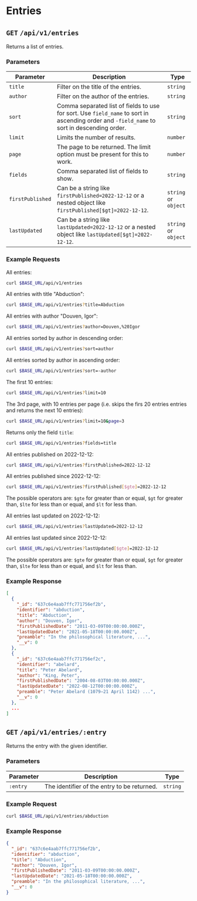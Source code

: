 # Entries

## `GET` `/api/v1/entries`

Returns a list of entries.

### Parameters

| Parameter | Description                         | Type     |
| ---       | ---                                 | ---      |
| `title`   | Filter on the title of the entries. | `string` |
| `author`  | Filter on the author of the entries. | `string` |
| `sort`    | Comma separated list of fields to use for sort. Use `field_name` to sort in ascending order and `-field_name` to sort in descending order.  | `string` |
| `limit`   | Limits the number of results. | `number` |
| `page`    | The page to be returned. The limit option must be present for this to work. | `number` |
| `fields`  | Comma separated list of fields to show. | `string` |
| `firstPublished` | Can be a string like `firstPublished=2022-12-12` or a nested object like `firstPublished[$gt]=2022-12-12`. | `string` or `object` |
| `lastUpdated` | Can be a string like `lastUpdated=2022-12-12` or a nested object like `lastUpdated[$gt]=2022-12-12`. | `string` or `object` |

### Example Requests

All entries:

```bash
curl $BASE_URL/api/v1/entries
```

All entries with title "Abduction":

```bash
curl $BASE_URL/api/v1/entries?title=Abduction
```

All entries with author "Douven, Igor":

```bash
curl $BASE_URL/api/v1/entries?author=Douven,%20Igor
```

All entries sorted by author in descending order:

```bash
curl $BASE_URL/api/v1/entries?sort=author
```

All entries sorted by author in ascending order:

```bash
curl $BASE_URL/api/v1/entries?sort=-author
```

The first 10 entries:

```bash
curl $BASE_URL/api/v1/entries?limit=10
```

The 3rd page, with 10 entries per page (i.e. skips the firs 20 entries entries
and returns the next 10 entries):

```bash
curl $BASE_URL/api/v1/entries?limit=10&page=3
```

Returns only the field `title`:

```bash
curl $BASE_URL/api/v1/entries?fields=title
```

All entries published on 2022-12-12:

```bash
curl $BASE_URL/api/v1/entries?firstPublished=2022-12-12
```

All entries published since 2022-12-12:

```bash
curl $BASE_URL/api/v1/entries?firstPublished[$gte]=2022-12-12
```

The possible operators are: `$gte` for greater than or equal, `$gt` for greater
than, `$lte` for less than or equal, and `$lt` for less than.

All entries last updated on 2022-12-12:

```bash
curl $BASE_URL/api/v1/entries?lastUpdated=2022-12-12
```

All entries last updated since 2022-12-12:

```bash
curl $BASE_URL/api/v1/entries?lastUpdated[$gte]=2022-12-12
```

The possible operators are: `$gte` for greater than or equal, `$gt` for greater
than, `$lte` for less than or equal, and `$lt` for less than.

### Example Response

```json
[
  {
    "_id": "637c6e4aab7ffc771756ef2b",
    "identifier": "abduction",
    "title": "Abduction",
    "author": "Douven, Igor",
    "firstPublishedDate": "2011-03-09T00:00:00.000Z",
    "lastUpdatedDate": "2021-05-18T00:00:00.000Z",
    "preamble": "In the philosophical literature, ...",
    "__v": 0
  },
  {
    "_id": "637c6e4aab7ffc771756ef2c",
    "identifier": "abelard",
    "title": "Peter Abelard",
    "author": "King, Peter",
    "firstPublishedDate": "2004-08-03T00:00:00.000Z",
    "lastUpdatedDate": "2022-08-12T00:00:00.000Z",
    "preamble": "Peter Abelard (1079–21 April 1142) ...",
    "__v": 0
  }, 
  ...
]
```

## `GET` `/api/v1/entries/:entry`

Returns the entry with the given identifier.

### Parameters

| Parameter     | Description                                 | Type     |
| ---           | ---                                         | ---      |
| `:entry` | The identifier of the entry to be returned. | `string` |

### Example Request

```bash
curl $BASE_URL/api/v1/entries/abduction
```

### Example Response

```json
{
  "_id": "637c6e4aab7ffc771756ef2b",
  "identifier": "abduction",
  "title": "Abduction",
  "author": "Douven, Igor",
  "firstPublishedDate": "2011-03-09T00:00:00.000Z",
  "lastUpdatedDate": "2021-05-18T00:00:00.000Z",
  "preamble": "In the philosophical literature, ...",
  "__v": 0
}
```

